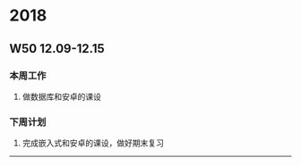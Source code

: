 # 2018
## W50 12.09-12.15
### 本周工作 
<ol>
<li>做数据库和安卓的课设</li> 
</ol>


### 下周计划 
<ol>
<li> 完成嵌入式和安卓的课设，做好期末复习</li> 
</ol>


-------------------------------------------------------------

